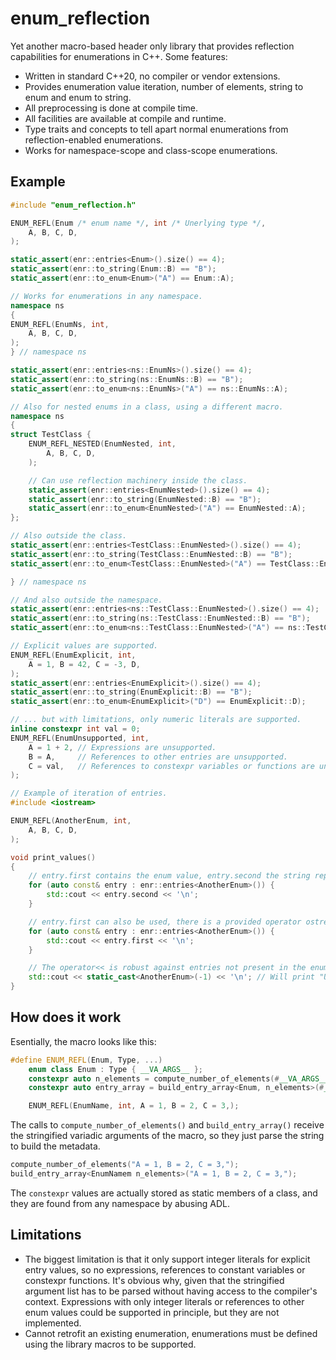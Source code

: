 # enum_reflection

Yet another macro-based header only library that provides reflection capabilities for enumerations
in C++. Some features:
- Written in standard C++20, no compiler or vendor extensions.
- Provides enumeration value iteration, number of elements, string to enum and enum to string.
- All preprocessing is done at compile time.
- All facilities are available at compile and runtime.
- Type traits and concepts to tell apart normal enumerations from reflection-enabled enumerations.
- Works for namespace-scope and class-scope enumerations.

## Example

```cpp
#include "enum_reflection.h"

ENUM_REFL(Enum /* enum name */, int /* Unerlying type */,
    A, B, C, D,
);

static_assert(enr::entries<Enum>().size() == 4);
static_assert(enr::to_string(Enum::B) == "B");
static_assert(enr::to_enum<Enum>("A") == Enum::A);

// Works for enumerations in any namespace.
namespace ns
{
ENUM_REFL(EnumNs, int,
    A, B, C, D,
);
} // namespace ns

static_assert(enr::entries<ns::EnumNs>().size() == 4);
static_assert(enr::to_string(ns::EnumNs::B) == "B");
static_assert(enr::to_enum<ns::EnumNs>("A") == ns::EnumNs::A);

// Also for nested enums in a class, using a different macro.
namespace ns
{
struct TestClass {
    ENUM_REFL_NESTED(EnumNested, int,
        A, B, C, D,
    );

    // Can use reflection machinery inside the class.
    static_assert(enr::entries<EnumNested>().size() == 4);
    static_assert(enr::to_string(EnumNested::B) == "B");
    static_assert(enr::to_enum<EnumNested>("A") == EnumNested::A);
};

// Also outside the class.
static_assert(enr::entries<TestClass::EnumNested>().size() == 4);
static_assert(enr::to_string(TestClass::EnumNested::B) == "B");
static_assert(enr::to_enum<TestClass::EnumNested>("A") == TestClass::EnumNested::A);

} // namespace ns

// And also outside the namespace.
static_assert(enr::entries<ns::TestClass::EnumNested>().size() == 4);
static_assert(enr::to_string(ns::TestClass::EnumNested::B) == "B");
static_assert(enr::to_enum<ns::TestClass::EnumNested>("A") == ns::TestClass::EnumNested::A);

// Explicit values are supported.
ENUM_REFL(EnumExplicit, int,
    A = 1, B = 42, C = -3, D,
);
static_assert(enr::entries<EnumExplicit>().size() == 4);
static_assert(enr::to_string(EnumExplicit::B) == "B");
static_assert(enr::to_enum<EnumExplicit>("D") == EnumExplicit::D);

// ... but with limitations, only numeric literals are supported.
inline constexpr int val = 0;
ENUM_REFL(EnumUnsupported, int,
    A = 1 + 2, // Expressions are unsupported.
    B = A,     // References to other entries are unsupported.
    C = val,   // References to constexpr variables or functions are unsupported.
);

// Example of iteration of entries.
#include <iostream>

ENUM_REFL(AnotherEnum, int,
    A, B, C, D,
);

void print_values()
{
    // entry.first contains the enum value, entry.second the string representation.
    for (auto const& entry : enr::entries<AnotherEnum>()) {
        std::cout << entry.second << '\n';
    }

    // entry.first can also be used, there is a provided operator ostream<<.
    for (auto const& entry : enr::entries<AnotherEnum>()) {
        std::cout << entry.first << '\n';
    }

    // The operator<< is robust against entries not present in the enumeration.
    std::cout << static_cast<AnotherEnum>(-1) << '\n'; // Will print "UNKOWN(-1)"
}

```

## How does it work

Esentially, the macro looks like this:
```cpp
#define ENUM_REFL(Enum, Type, ...)                                        \
    enum class Enum : Type { __VA_ARGS__ };                               \
    constexpr auto n_elements = compute_number_of_elements(#__VA_ARGS__); \
    constexpr auto entry_array = build_entry_array<Enum, n_elements>(#__VA_ARGS__);

    ENUM_REFL(EnumName, int, A = 1, B = 2, C = 3,);
```
The calls to `compute_number_of_elements()` and `build_entry_array()` receive the stringified
variadic arguments of the macro, so they just parse the string to build the metadata.

```cpp
compute_number_of_elements("A = 1, B = 2, C = 3,");
build_entry_array<EnumNamem n_elements>("A = 1, B = 2, C = 3,");
```
The `constexpr` values are actually stored as static members of a class, and they are found from any
namespace by abusing ADL.

## Limitations

- The biggest limitation is that it only support integer literals for explicit entry values, so no
  expressions, references to constant variables or constexpr functions. It's obvious why, given
  that the stringified argument list has to be parsed without having access to the compiler's
  context. Expressions with only integer literals or references to other enum values could be
  supported in principle, but they are not implemented.
- Cannot retrofit an existing enumeration, enumerations must be defined using the library macros
  to be supported.
